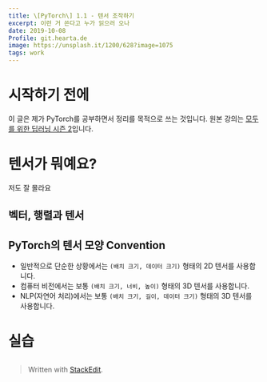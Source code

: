 ```yaml
---
title: \[PyTorch\] 1.1 - 텐서 조작하기
excerpt: 이런 거 쓴다고 누가 읽으러 오나
date: 2019-10-08
Profile: git.hearta.de
image: https://unsplash.it/1200/628?image=1075
tags: work
---
```

# 시작하기 전에
이 글은 제가 PyTorch를 공부하면서 정리를 목적으로 쓰는 것입니다. 원본 강의는 [모두를 위한 딥러닝 시즌 2](https://deeplearningzerotoall.github.io/season2/)입니다.

# 텐서가 뭐예요?
저도 잘 몰라요
## 벡터, 행렬과 텐서
## PyTorch의 텐서 모양 Convention
* 일반적으로 단순한 상황에서는 `(배치 크기, 데이터 크기)` 형태의 2D 텐서를 사용합니다.
* 컴퓨터 비전에서는 보통 `(배치 크기, 너비, 높이)` 형태의 3D 텐서를 사용합니다.
* NLP(자연어 처리)에서는 보통 `(배치 크기, 길이, 데이터 크기)` 형태의 3D 텐서를 사용합니다.

# 실습
##

> Written with [StackEdit](https://stackedit.io/).
